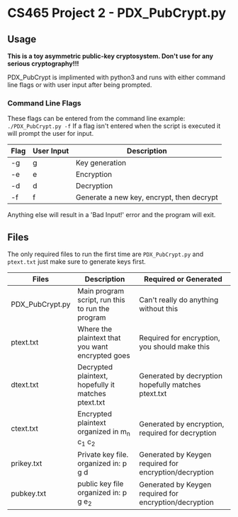 # CS465 Project 2 - PDX_PubCrypt.py
  
## Usage
**This is a toy asymmetric public-key cryptosystem. Don't use for any serious cryptography!!!**
  
PDX_PubCrypt is implimented with python3 and  runs with either command line flags 
or with user input after being prompted.  
  
  
### Command Line Flags  
These flags can be entered from the command line example: `./PDX_PubCrypt.py -f`
If a flag isn't entered when the script is executed it will prompt the user for input.    
  
| Flag |User Input| Description|  
|------|---|-------------|
|-g|g| Key generation|  
|-e|e| Encryption|  
|-d|d| Decryption|  
|-f|f| Generate a new key, encrypt, then decrypt|
  
  
Anything else will result in a 'Bad Input!' error and the program will exit.  
  
  
## Files
  
The only required files to run the first time are `PDX_PubCrypt.py` and `ptext.txt` just make sure to generate keys first.
  
| Files | Description| Required or Generated |
|------|-------------|-----------------------|
|PDX_PubCrypt.py|Main program script, run this to run the program|  Can't really do anything without this |
|ptext.txt| Where the plaintext that you want encrypted goes|  Required for encryption, you should make this |
|dtext.txt| Decrypted plaintext, hopefully it matches ptext.txt| Generated by decryption hopefully matches ptext.txt |
|ctext.txt| Encrypted plaintext organized in m<sub>n</sub> c<sub>1</sub> c<sub>2</sub>| Generated by encryption, required for decryption |
|prikey.txt| Private key file. organized in: p g d | Generated by Keygen required for encryption/decryption |
|pubkey.txt| public key file organized in: p g e<sub>2</sub>| Generated by Keygen required for encryption/decryption |





